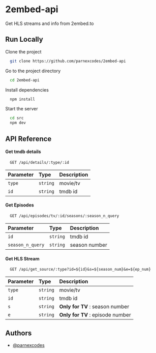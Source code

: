 
# 2embed-api

Get HLS streams and info from 2embed.to




## Run Locally

Clone the project

```bash
  git clone https://github.com/parnexcodes/2embed-api
```

Go to the project directory

```bash
  cd 2embed-api
```

Install dependencies

```bash
  npm install
```

Start the server

```bash
  cd src
  npm dev
```


## API Reference

#### Get tmdb details

```
  GET /api/details/:type/:id
```

| Parameter | Type     | Description                |
| :-------- | :------- | :------------------------- |
| `type` | `string` | movie/tv |
| `id` | `string` | tmdb id |

#### Get Episodes

```
  GET /api/episodes/tv/:id/seasons/:season_n_query
```

| Parameter | Type     | Description                       |
| :-------- | :------- | :-------------------------------- |
| `id`      | `string` | tmdb id |
| `season_n_query`      | `string` | season number |

#### Get HLS Stream

```
  GET /api/get_source/:type?id=${id}&s=${season_num}&e=${ep_num}
```

| Parameter | Type     | Description                       |
| :-------- | :------- | :-------------------------------- |
| `type`      | `string` | movie/tv |
| `id`      | `string` | tmdb id |
| `s`      | `string` | **Only for TV** : season number |
| `e`      | `string` | **Only for TV** : episode number |


## Authors

- [@parnexcodes](https://www.github.com/parnexcodes)

